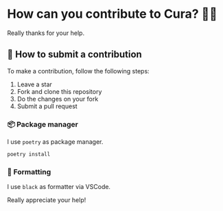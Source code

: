 # How can you contribute to Cura? 💉📄

Really thanks for your help.

## 🤝 How to submit a contribution

To make a contribution, follow the following steps:

1. Leave a star
2. Fork and clone this repository
3. Do the changes on your fork
4. Submit a pull request

### 📦 Package manager

I use `poetry` as package manager.

```bash
poetry install
```

### 🧹 Formatting

I use `black` as formatter via VSCode.

Really appreciate your help!
